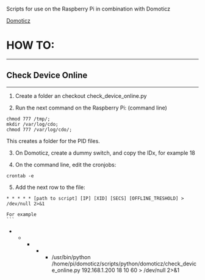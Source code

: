 Scripts for use on the Raspberry Pi in combination with Domoticz


[Domoticz](http://www.domoticz.com/)


# HOW TO:
-----

## Check Device Online
-----

1. Create a folder an checkout  check_device_online.py

2. Run the next command on the Raspberry Pi: (command line)
 
 ```
 chmod 777 /tmp/;
 mkdir /var/log/cdo;
 chmod 777 /var/log/cdo/;
 ```
 
 This creates a folder for the PID files.

3. On Domoticz, create a dummy switch, and copy the IDx, for example 18

4. On the command line, edit the cronjobs:
 ```
 crontab -e
 ```
 
5. Add the next row to the file:
 ```
 * * * * * [path to script] [IP] [XID] [SECS] [OFFLINE_TRESHOLD] > /dev/null 2>&1
 ```

	For example
    ```
* * * * * /usr/bin/python /home/pi/domoticz/scripts/python/domoticz/check_device_online.py 192.168.1.200 18 10 60 > /dev/null 2>&1
	```
